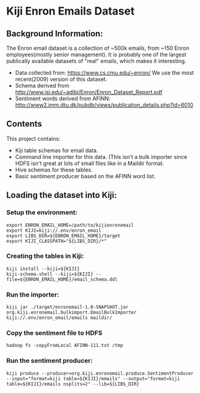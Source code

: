 Kiji Enron Emails Dataset
=========================

## Background Information:

The Enron email dataset is a collection of ~500k emails, from ~150 Enron employees(mostly senior management).
It is probably one of the largest publically available datasets of "real" emails, which makes it interesting.

* Data collected from: https://www.cs.cmu.edu/~enron/
We use the most recent(2009) version of this dataset.
* Schema derived from http://www.isi.edu/~adibi/Enron/Enron_Dataset_Report.pdf
* Sentiment words derived from AFINN: http://www2.imm.dtu.dk/pubdb/views/publication_details.php?id=6010

## Contents

This project contains:
* Kiji table schemas for email data.
* Command line importer for this data.  (This isn't a bulk importer since HDFS isn't great at lots of 
small files like in a Maildir format.
* Hive schemas for these tables.
* Basic sentiment producer based on the AFINN word list.

## Loading the dataset into Kiji:

### Setup the environment:

    export ENRON_EMAIL_HOME=/path/to/kijienronemail
    export KIJI=kiji://.env/enron_email
    export LIBS_DIR=${ENRON_EMAIL_HOME}/target
    export KIJI_CLASSPATH="${LIBS_DIR}/*"
  
### Creating the tables in Kiji:

    kiji install --kiji=${KIJI}
    kiji-schema-shell --kiji=${KIJI} --file=${ENRON_EMAIL_HOME}/email_schema.ddl

### Run the importer:

    kiji jar ./target/enronemail-1.0-SNAPSHOT.jar org.kiji.enronemail.bulkimport.EmailBulkImporter kiji://.env/enron_email/emails maildir/

### Copy the sentiment file to HDFS

    hadoop fs -copyFromLocal AFINN-111.txt /tmp

### Run the sentiment producer:

    kiji produce --producer=org.kiji.enronemail.produce.SentimentProducer --input="format=kiji table=${KIJI}/emails" --output="format=kiji table=${KIJI}/emails nsplits=2" --lib=${LIBS_DIR}




